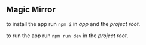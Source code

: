 ## Magic Mirror

to install the app run ```npm i``` in *_app_* and the *_project root_*.

to run the app run ```npm run dev``` in the *_project root_*.